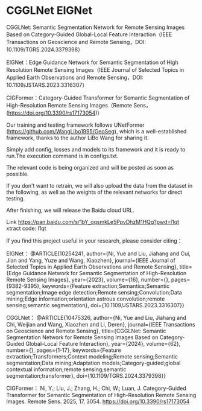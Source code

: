 # CGGLNet  EIGNet

CGGLNet: Semantic Segmentation Network for  Remote Sensing Images Based on Category-Guided  Global-Local Feature Interaction（IEEE Transactions on Geoscience and Remote Sensing，DOI: 10.1109/TGRS.2024.3379398）

EIGNet：Edge Guidance Network for Semantic Segmentation of High Resolution Remote Sensing Images（IEEE Journal of Selected Topics in Applied Earth Observations and Remote Sensing，DOI: 10.1109/JSTARS.2023.3316307）

CIGFormer：Category-Guided Transformer for Semantic Segmentation of High-Resolution Remote Sensing Images（Remote Sens，(https://doi.org/10.3390/rs17173054)）

Our training and testing framework follows UNetFormer (https://github.com/WangLibo1995/GeoSeg), which is a well-established framework, thanks to the author LiBo Wang for sharing it.


Simply add config, losses and models to its framework and it is ready to run.The execution command is in configs.txt.


The relevant code is being organized and will be posted as soon as possible.

If you don't want to retrain, we will also upload the data from the dataset in the following, as well as the weights of the relevant networks for direct testing.

After finishing, we will release the Baidu cloud URL.

Link https://pan.baidu.com/s/1bY_oqsmkLe5PpvDhzM1HQg?pwd=l1qt  
xtract code: l1qt

If you find this project useful in your research, please consider citing：

EIGNet：
@ARTICLE{10254241,
  author={Ni, Yue and Liu, Jiahang and Cui, Jian and Yang, Yuze and Wang, Xiaozhen},
  journal={IEEE Journal of Selected Topics in Applied Earth Observations and Remote Sensing}, 
  title={Edge Guidance Network for Semantic Segmentation of High-Resolution Remote Sensing Images}, 
  year={2023},
  volume={16},
  number={},
  pages={9382-9395},
  keywords={Feature extraction;Semantics;Semantic segmentation;Image edge detection;Remote sensing;Convolution;Data mining;Edge information;orientation astrous convolution;remote sensing;semantic segmentation},
  doi={10.1109/JSTARS.2023.3316307}}
  
CGGLNet：
@ARTICLE{10475326,
  author={Ni, Yue and Liu, Jiahang and Chi, Weijian and Wang, Xiaozhen and Li, Deren},
  journal={IEEE Transactions on Geoscience and Remote Sensing}, 
  title={CGGLNet: Semantic Segmentation Network for Remote Sensing Images Based on Category-Guided Global–Local Feature Interaction}, 
  year={2024},
  volume={62},
  number={},
  pages={1-17},
  keywords={Feature extraction;Transformers;Context modeling;Remote sensing;Semantic segmentation;Data mining;Adaptation models;Category-guided;global contextual information;remote sensing;semantic segmentation;transformer},
  doi={10.1109/TGRS.2024.3379398}}

CIGFormer：
Ni, Y.; Liu, J.; Zhang, H.; Chi, W.; Luan, J. Category-Guided Transformer for Semantic Segmentation of High-Resolution Remote Sensing Images. Remote Sens. 2025, 17, 3054. https://doi.org/10.3390/rs17173054

